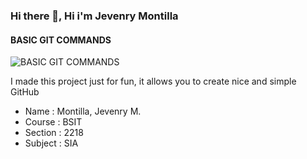 ### Hi there 👋, Hi i'm Jevenry Montilla
#### BASIC GIT COMMANDS
![BASIC GIT COMMANDS](https://encrypted-tbn0.gstatic.com/images?q=tbn:ANd9GcS8dvte0lxCzbNM1MdkpaaJGDbSsX-eDLkVag&usqp=CAU)

I made this project just for fun, it allows you to create nice and simple GitHub 

- Name : Montilla, Jevenry M.
- Course : BSIT
- Section : 2218
- Subject : SIA




